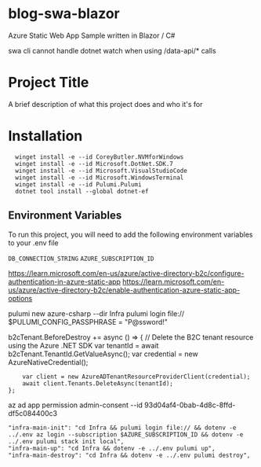 # blog-swa-blazor
Azure Static Web App Sample written in Blazor / C#

swa cli cannot handle dotnet watch when using /data-api/* calls


# Project Title

A brief description of what this project does and who it's for


# Installation
```
  winget install -e --id CoreyButler.NVMforWindows
  winget install -e --id Microsoft.DotNet.SDK.7
  winget install -e --id Microsoft.VisualStudioCode
  winget install -e --id Microsoft.WindowsTerminal
  winget install -e --id Pulumi.Pulumi
  dotnet tool install --global dotnet-ef
```

## Environment Variables

To run this project, you will need to add the following environment variables to your .env file

`DB_CONNECTION_STRING`
`AZURE_SUBSCRIPTION_ID`

https://learn.microsoft.com/en-us/azure/active-directory-b2c/configure-authentication-in-azure-static-app
https://learn.microsoft.com/en-us/azure/active-directory-b2c/enable-authentication-azure-static-app-options

pulumi new azure-csharp --dir Infra
pulumi login file://
$PULUMI_CONFIG_PASSPHRASE = "P@ssword!"

b2cTenant.BeforeDestroy += async () =>
    {
        // Delete the B2C tenant resource using the Azure .NET SDK
        var tenantId = await b2cTenant.TenantId.GetValueAsync();
        var credential = new AzureNativeCredential();

        var client = new AzureADTenantResourceProviderClient(credential);
        await client.Tenants.DeleteAsync(tenantId);
    };


az ad app permission admin-consent --id 93d04af4-0bab-4d8c-8ffd-df5c084400c3

    "infra-main-init": "cd Infra && pulumi login file:// && dotenv -e ../.env az login --subscription $AZURE_SUBSCRIPTION_ID && dotenv -e ../.env pulumi stack init local",
    "infra-main-up": "cd Infra && dotenv -e ../.env pulumi up",
    "infra-main-destroy": "cd Infra && dotenv -e ../.env pulumi destroy",